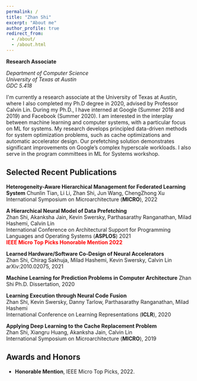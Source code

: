 ```yaml
---
permalink: /
title: "Zhan Shi"
excerpt: "About me"
author_profile: true
redirect_from: 
  - /about/
  - /about.html
---
```



**Research Associate**

*Department of Computer Science*  
*University of Texas at Austin*  
*GDC 5.418*

I'm currently a research associate at the University of Texas at Austin, where I also completed my Ph.D degree in 2020, advised by Professor Calvin Lin. During my Ph.D., I have interned at Google (Summer 2018 and 2019) and Facebook (Summer 2020). I am interested in the interplay between machine learning and computer systems, with a particular focus on ML for systems. My research develops principled data-driven methods for system optimization problems, such as cache optimizations and automatic accelerator design. Our prefetching solution demonstrates significant improvements on Google’s complex hyperscale workloads. I also serve in the program committees in ML for Systems workshop.


## Selected Recent Publications
**Heterogeneity-Aware Hierarchical Management for Federated Learning System**
Chunlin Tian, Li Li, Zhan Shi, Jun Wang, ChengZhong Xu\
International Symposium on Microarchitecture (**MICRO**), 2022

**A Hierarchical Neural Model of Data Prefetching**\
Zhan Shi, Akanksha Jain, Kevin Swersky, Parthasarathy Ranganathan, Milad Hashemi, Calvin Lin\
International Conference on Architectural Support for Programming Languages and Operating Systems (**ASPLOS**) 2021\
<span style="color:red"> **IEEE Micro Top Picks Honorable Mention 2022**</span>

**Learned Hardware/Software Co-Design of Neural Accelerators**\
Zhan Shi, Chirag Sakhuja, Milad Hashemi, Kevin Swersky, Calvin Lin\
arXiv:2010.02075, 2021

**Machine Learning for Prediction Problems in Computer Architecture**
Zhan Shi
Ph.D. Dissertation, 2020

**Learning Execution through Neural Code Fusion**\
Zhan Shi, Kevin Swersky, Danny Tarlow, Parthasarathy Ranganathan, Milad Hashemi\
International Conference on Learning Representations (**ICLR**), 2020

**Applying Deep Learning to the Cache Replacement Problem**\
Zhan Shi, Xiangru Huang, Akanksha Jain, Calvin Lin\
International Symposium on Microarchitecture (**MICRO**), 2019

## Awards and Honors
- **Honorable Mention**, IEEE Micro Top Picks, 2022.